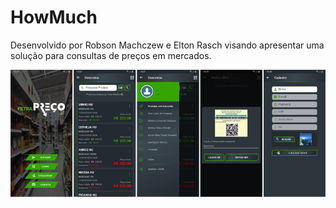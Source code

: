 # HowMuch
Desenvolvido por Robson Machczew e Elton Rasch visando apresentar uma solução para consultas de preços em mercados.

![Alt text](https://github.com/hubosong/howmuch/blob/master/app/src/main/res/drawable/screens.png?raw=true "screens")
